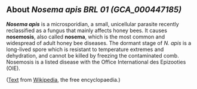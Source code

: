 About *Nosema apis BRL 01 (GCA\_000447185)* 
-------------------------------------------



***Nosema apis*** is a microsporidian, a small, unicellular parasite
recently reclassified as a fungus that mainly affects honey bees. It
causes **nosemosis**, also called **nosema**, which is the most common
and widespread of adult honey bee diseases. The dormant stage of *N.
apis* is a long-lived spore which is resistant to temperature extremes
and dehydration, and cannot be killed by freezing the contaminated comb.
Nosemosis is a listed disease with the Office International des
Epizooties (OIE).

([Text](http://en.wikipedia.org/wiki/Nosema_apis) from
[Wikipedia](http://en.wikipedia.org/), the free encyclopaedia.)
